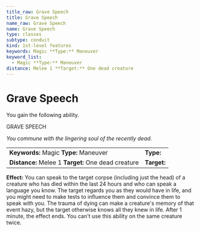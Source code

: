 ```yaml
---
title_raw: Grave Speech
title: Grave Speech
name_raw: Grave Speech
name: Grave Speech
type: classes
subtype: conduit
kind: 1st-level features
keywords: Magic **Type:** Maneuver
keyword_list:
  - Magic **Type:** Maneuver
distance: Melee 1 **Target:** One dead creature
---
```


# Grave Speech

You gain the following ability.

GRAVE SPEECH

*You commune with the lingering soul of the recently dead.*

|                                                     |             |
| :-------------------------------------------------- | :---------- |
| **Keywords:** Magic **Type:** Maneuver              | **Type:**   |
| **Distance:** Melee 1 **Target:** One dead creature | **Target:** |

**Effect:** You can speak to the target corpse (including just the head) of a creature who has died within the last 24 hours and who can speak a language you know. The target regards you as they would have in life, and you might need to make tests to influence them and convince them to speak with you. The trauma of dying can make a creature's memory of that event hazy, but the target otherwise knows all they knew in life. After 1 minute, the effect ends. You can't use this ability on the same creature twice.

